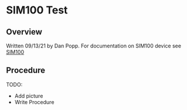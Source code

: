 # SIM100 Test
## Overview
Written 09/13/21 by Dan Popp.
For documentation on SIM100 device see [SIM100](https://sendyne.com/Products/SIM100%20Isolation%20Monitor.html)

## Procedure
TODO: 
- Add picture
- Write Procedure